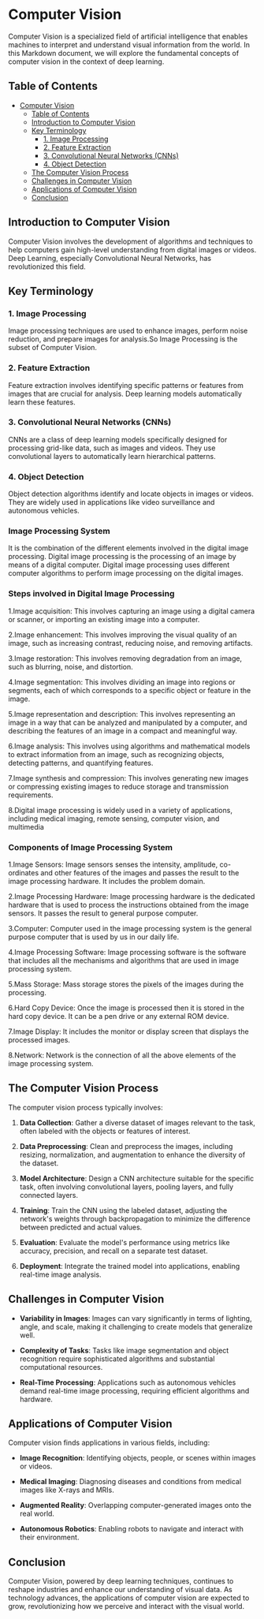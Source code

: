 # Computer Vision

Computer Vision is a specialized field of artificial intelligence that enables machines to interpret and understand visual information from the world. In this Markdown document, we will explore the fundamental concepts of computer vision in the context of deep learning.

## Table of Contents
- [Computer Vision](#computer-vision)
  - [Table of Contents](#table-of-contents)
  - [Introduction to Computer Vision](#introduction-to-computer-vision)
  - [Key Terminology](#key-terminology)
    - [1. Image Processing](#1-image-processing)
    - [2. Feature Extraction](#2-feature-extraction)
    - [3. Convolutional Neural Networks (CNNs)](#3-convolutional-neural-networks-cnns)
    - [4. Object Detection](#4-object-detection)
  - [The Computer Vision Process](#the-computer-vision-process)
  - [Challenges in Computer Vision](#challenges-in-computer-vision)
  - [Applications of Computer Vision](#applications-of-computer-vision)
  - [Conclusion](#conclusion)

## Introduction to Computer Vision

Computer Vision involves the development of algorithms and techniques to help computers gain high-level understanding from digital images or videos. Deep Learning, especially Convolutional Neural Networks, has revolutionized this field.

## Key Terminology

### 1. Image Processing

Image processing techniques are used to enhance images, perform noise reduction, and prepare images for analysis.So Image Processing is the subset of Computer Vision. 

### 2. Feature Extraction

Feature extraction involves identifying specific patterns or features from images that are crucial for analysis. Deep learning models automatically learn these features.

### 3. Convolutional Neural Networks (CNNs)

CNNs are a class of deep learning models specifically designed for processing grid-like data, such as images and videos. They use convolutional layers to automatically learn hierarchical patterns.

### 4. Object Detection

Object detection algorithms identify and locate objects in images or videos. They are widely used in applications like video surveillance and autonomous vehicles.
### Image Processing System
 It is the combination of the different elements involved in the digital image processing. Digital image processing is the processing of an image by means of a digital computer. Digital image processing uses different computer algorithms to perform image processing on the digital images.

### Steps involved in Digital Image Processing
1.Image acquisition: This involves capturing an image using a digital camera or scanner, or importing an existing image into a computer.

2.Image enhancement: This involves improving the visual quality of an image, such as increasing contrast, reducing noise, and removing artifacts.

3.Image restoration: This involves removing degradation from an image, such as blurring, noise, and distortion.

4.Image segmentation: This involves dividing an image into regions or segments, each of which corresponds to a specific object or feature in the image.

5.Image representation and description: This involves representing an image in a way that can be analyzed and manipulated by a computer, and describing the features of an image in a compact and meaningful way.

6.Image analysis: This involves using algorithms and mathematical models to extract information from an image, such as recognizing objects, detecting patterns, and quantifying features.

7.Image synthesis and compression: This involves generating new images or compressing existing images to reduce storage and transmission requirements.

8.Digital image processing is widely used in a variety of applications, including medical imaging, remote sensing, computer vision, and multimedia

### Components of Image Processing System
1.Image Sensors:
Image sensors senses the intensity, amplitude, co-ordinates and other features of the images and passes the result to the image processing hardware. It includes the problem domain.

2.Image Processing Hardware:
Image processing hardware is the dedicated hardware that is used to process the instructions obtained from the image sensors. It passes the result to general purpose computer.

3.Computer:
Computer used in the image processing system is the general purpose computer that is used by us in our daily life.

4.Image Processing Software:
Image processing software is the software that includes all the mechanisms and algorithms that are used in image processing system.

5.Mass Storage:
Mass storage stores the pixels of the images during the processing.

6.Hard Copy Device:
Once the image is processed then it is stored in the hard copy device. It can be a pen drive or any external ROM device.

7.Image Display:
It includes the monitor or display screen that displays the processed images.

8.Network:
Network is the connection of all the above elements of the image processing system.


## The Computer Vision Process

The computer vision process typically involves:

1. **Data Collection**: Gather a diverse dataset of images relevant to the task, often labeled with the objects or features of interest.

2. **Data Preprocessing**: Clean and preprocess the images, including resizing, normalization, and augmentation to enhance the diversity of the dataset.

3. **Model Architecture**: Design a CNN architecture suitable for the specific task, often involving convolutional layers, pooling layers, and fully connected layers.

4. **Training**: Train the CNN using the labeled dataset, adjusting the network's weights through backpropagation to minimize the difference between predicted and actual values.

5. **Evaluation**: Evaluate the model's performance using metrics like accuracy, precision, and recall on a separate test dataset.

6. **Deployment**: Integrate the trained model into applications, enabling real-time image analysis.

## Challenges in Computer Vision

- **Variability in Images**: Images can vary significantly in terms of lighting, angle, and scale, making it challenging to create models that generalize well.
  
- **Complexity of Tasks**: Tasks like image segmentation and object recognition require sophisticated algorithms and substantial computational resources.

- **Real-Time Processing**: Applications such as autonomous vehicles demand real-time image processing, requiring efficient algorithms and hardware.

## Applications of Computer Vision

Computer vision finds applications in various fields, including:

- **Image Recognition**: Identifying objects, people, or scenes within images or videos.
  
- **Medical Imaging**: Diagnosing diseases and conditions from medical images like X-rays and MRIs.
  
- **Augmented Reality**: Overlapping computer-generated images onto the real world.
  
- **Autonomous Robotics**: Enabling robots to navigate and interact with their environment.

## Conclusion

Computer Vision, powered by deep learning techniques, continues to reshape industries and enhance our understanding of visual data. As technology advances, the applications of computer vision are expected to grow, revolutionizing how we perceive and interact with the visual world.
